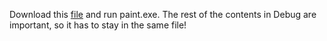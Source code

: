 Download this [file]([https://drive.google.com/drive/folders/1z1ILkstlrF9l4bqxu09IMQk0r_zH7db7?usp=drive_link](https://drive.google.com/drive/folders/1QTlFVJs0dor46HvTGi7o5k7pU76MF-Og?usp=sharing)) and run paint.exe. The rest of the contents in Debug are important, so it has to stay in the same file! 
